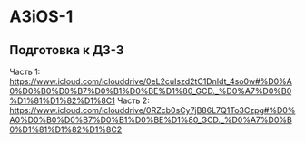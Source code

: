 # A3iOS-1

## Подготовка к ДЗ-3
Часть 1: https://www.icloud.com/iclouddrive/0eL2cuIszd2tC1DnIdt_4so0w#%D0%A0%D0%B0%D0%B7%D0%B1%D0%BE%D1%80_GCD._%D0%A7%D0%B0%D1%81%D1%82%D1%8C1
Часть 2: https://www.icloud.com/iclouddrive/0RZcb0sCy7jB86L7Q1To3Czpg#%D0%A0%D0%B0%D0%B7%D0%B1%D0%BE%D1%80_GCD._%D0%A7%D0%B0%D1%81%D1%82%D1%8C2
